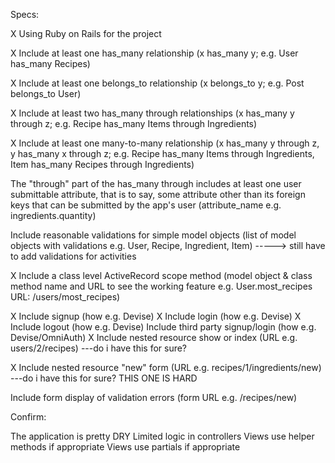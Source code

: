 Specs:

 X Using Ruby on Rails for the project

 X Include at least one has_many relationship (x has_many y; e.g. User has_many Recipes)

 X Include at least one belongs_to relationship (x belongs_to y; e.g. Post belongs_to User)

 X Include at least two has_many through relationships (x has_many y through z; e.g. Recipe has_many Items through Ingredients)

 X Include at least one many-to-many relationship (x has_many y through z, y has_many x through z; e.g. Recipe has_many Items through Ingredients, Item has_many Recipes through Ingredients)

 The "through" part of the has_many through includes at least one user submittable attribute, that is to say, some attribute other than its foreign keys that can be submitted by the app's user (attribute_name e.g. ingredients.quantity)

 Include reasonable validations for simple model objects (list of model objects with validations e.g. User, Recipe, Ingredient, Item)
 -----> still have to add validations for activities

 X Include a class level ActiveRecord scope method (model object & class method name and URL to see the working feature e.g. User.most_recipes URL: /users/most_recipes)

 X Include signup (how e.g. Devise)
 X Include login (how e.g. Devise)
 X Include logout (how e.g. Devise)
 Include third party signup/login (how e.g. Devise/OmniAuth)
 X Include nested resource show or index (URL e.g. users/2/recipes)
            ---do i have this for sure?

 X Include nested resource "new" form (URL e.g. recipes/1/ingredients/new)
            ---do i have this for sure? THIS ONE IS HARD

Include form display of validation errors (form URL e.g. /recipes/new)

Confirm:

 The application is pretty DRY
 Limited logic in controllers
 Views use helper methods if appropriate
 Views use partials if appropriate